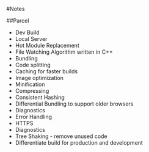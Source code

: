 #Notes

##Parcel
- Dev Build
- Local Server
- Hot Module Replacement
- File Watching Algorithm written in C++
- Bundling
- Code splitting
- Caching for faster builds
- Image optimization
- Minification
- Compressing
- Consistent Hashing
- Differential Bundling to support older browsers
- Diagnostics
- Error Handling
- HTTPS
- Diagnostics
- Tree Shaking - remove unused code 
- Differentiate build for production and development